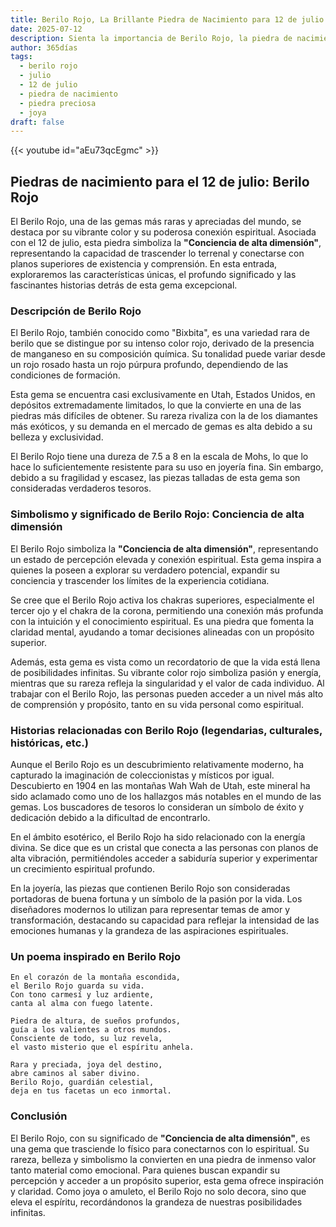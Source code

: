 ```yaml
---
title: Berilo Rojo, La Brillante Piedra de Nacimiento para 12 de julio
date: 2025-07-12
description: Sienta la importancia de Berilo Rojo, la piedra de nacimiento de 12 de julio que simboliza Conciencia de alta dimensión. Deje que su belleza y significado iluminen su día.
author: 365días
tags:
  - berilo rojo
  - julio
  - 12 de julio
  - piedra de nacimiento
  - piedra preciosa
  - joya
draft: false
---
```


{{< youtube id="aEu73qcEgmc" >}}

## Piedras de nacimiento para el 12 de julio: Berilo Rojo

El Berilo Rojo, una de las gemas más raras y apreciadas del mundo, se destaca por su vibrante color y su poderosa conexión espiritual. Asociada con el 12 de julio, esta piedra simboliza la **"Conciencia de alta dimensión"**, representando la capacidad de trascender lo terrenal y conectarse con planos superiores de existencia y comprensión. En esta entrada, exploraremos las características únicas, el profundo significado y las fascinantes historias detrás de esta gema excepcional.

### Descripción de Berilo Rojo

El Berilo Rojo, también conocido como "Bixbita", es una variedad rara de berilo que se distingue por su intenso color rojo, derivado de la presencia de manganeso en su composición química. Su tonalidad puede variar desde un rojo rosado hasta un rojo púrpura profundo, dependiendo de las condiciones de formación.

Esta gema se encuentra casi exclusivamente en Utah, Estados Unidos, en depósitos extremadamente limitados, lo que la convierte en una de las piedras más difíciles de obtener. Su rareza rivaliza con la de los diamantes más exóticos, y su demanda en el mercado de gemas es alta debido a su belleza y exclusividad.

El Berilo Rojo tiene una dureza de 7.5 a 8 en la escala de Mohs, lo que lo hace lo suficientemente resistente para su uso en joyería fina. Sin embargo, debido a su fragilidad y escasez, las piezas talladas de esta gema son consideradas verdaderos tesoros.

### Simbolismo y significado de Berilo Rojo: Conciencia de alta dimensión

El Berilo Rojo simboliza la **"Conciencia de alta dimensión"**, representando un estado de percepción elevada y conexión espiritual. Esta gema inspira a quienes la poseen a explorar su verdadero potencial, expandir su conciencia y trascender los límites de la experiencia cotidiana.

Se cree que el Berilo Rojo activa los chakras superiores, especialmente el tercer ojo y el chakra de la corona, permitiendo una conexión más profunda con la intuición y el conocimiento espiritual. Es una piedra que fomenta la claridad mental, ayudando a tomar decisiones alineadas con un propósito superior.

Además, esta gema es vista como un recordatorio de que la vida está llena de posibilidades infinitas. Su vibrante color rojo simboliza pasión y energía, mientras que su rareza refleja la singularidad y el valor de cada individuo. Al trabajar con el Berilo Rojo, las personas pueden acceder a un nivel más alto de comprensión y propósito, tanto en su vida personal como espiritual.

### Historias relacionadas con Berilo Rojo (legendarias, culturales, históricas, etc.)

Aunque el Berilo Rojo es un descubrimiento relativamente moderno, ha capturado la imaginación de coleccionistas y místicos por igual. Descubierto en 1904 en las montañas Wah Wah de Utah, este mineral ha sido aclamado como uno de los hallazgos más notables en el mundo de las gemas. Los buscadores de tesoros lo consideran un símbolo de éxito y dedicación debido a la dificultad de encontrarlo.

En el ámbito esotérico, el Berilo Rojo ha sido relacionado con la energía divina. Se dice que es un cristal que conecta a las personas con planos de alta vibración, permitiéndoles acceder a sabiduría superior y experimentar un crecimiento espiritual profundo.

En la joyería, las piezas que contienen Berilo Rojo son consideradas portadoras de buena fortuna y un símbolo de la pasión por la vida. Los diseñadores modernos lo utilizan para representar temas de amor y transformación, destacando su capacidad para reflejar la intensidad de las emociones humanas y la grandeza de las aspiraciones espirituales.

### Un poema inspirado en Berilo Rojo

```
En el corazón de la montaña escondida,  
el Berilo Rojo guarda su vida.  
Con tono carmesí y luz ardiente,  
canta al alma con fuego latente.  

Piedra de altura, de sueños profundos,  
guía a los valientes a otros mundos.  
Consciente de todo, su luz revela,  
el vasto misterio que el espíritu anhela.  

Rara y preciada, joya del destino,  
abre caminos al saber divino.  
Berilo Rojo, guardián celestial,  
deja en tus facetas un eco inmortal.  
```

### Conclusión

El Berilo Rojo, con su significado de **"Conciencia de alta dimensión"**, es una gema que trasciende lo físico para conectarnos con lo espiritual. Su rareza, belleza y simbolismo la convierten en una piedra de inmenso valor tanto material como emocional. Para quienes buscan expandir su percepción y acceder a un propósito superior, esta gema ofrece inspiración y claridad. Como joya o amuleto, el Berilo Rojo no solo decora, sino que eleva el espíritu, recordándonos la grandeza de nuestras posibilidades infinitas.